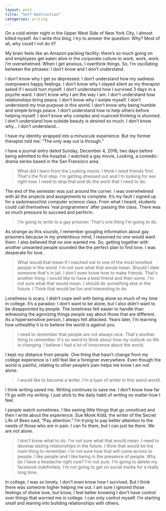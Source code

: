 ```yaml
---
layout: post
title: "Self-Destruction"
categories: writing
---
```


On a cold winter night in the Upper West Side of New York City, I almost killed myself. As I write this blog, I try to answer the question: Why? Most of all, why could I not do it? 

My brain feels like an Amazon packing facility: there’s so much going on and employees get eaten alive in the corporate culture to work, work, work. I’m overwhelmed. When I get anxious, I overthink things. So, I’m oscillating between the phrases: I don’t know and I don’t understand. 

I don’t know why I get so depressed.
I don’t understand how my sadness overpowers happy feelings.
I don’t know why I stayed silent as my therapist asked if I would hurt myself.
I don’t understand how I survived 3 days in a psyche ward. 
I don’t know why I am the way I am.
I don’t understand how relationships bring peace.
I don’t know why I isolate myself.
I don’t understand my true purpose in this world.
I don’t know why being humble and simple brings peace.
I don’t understand how to help others before helping myself.
I don’t know why complex and nuanced thinking is shunned.
I don’t understand how outside beauty is desired so much.
I don’t know why…
I don’t understand…

I have my identity wrapped into a minuscule experience. But my former therapist told me: “The only way out is through.”

I have a journal entry dated Sunday, December 4, 2016, two days before being admitted to the hospital. I watched a gay movie, Looking, a comedic-drama series based in the San Fransisco area. 

> What did I learn from the Looking movie. I think I need friends first. That's the first step. I'm getting stressed out and I'm looking for sex right now. I need to stop that and do the work that I need to do.

The end of the semester was just around the corner. I was overwhelmed with all the projects and assignments to complete. It’s my fault I signed up for a sadomasochist computer science class. From what I heard, students could call themselves ‘real programmers’ after passing the class. There was so much pressure to succeed and perform. 

> I'm going to write to a gay prisoner. That's one thing I'm going to do.

As strange as this sounds, I remember googling information about gay prisoners because in my pretentious mind, I reasoned no one would want them. I also believed that no one wanted me. So, getting together with another unwanted people sounded like the perfect plan to find love. I was desperate for love.

> What would that mean if I reached out to one of the most loneliest people in the world. I'm not sure what that would mean. Should I date someone that's in jail. I don't even know how to make friends. That's another thing. I would like to have a best friend and then some. I'm not sure what that would mean. I should do something else in the future. I Think that would be fun and interesting to do.

Loneliness is scary. I didn’t cope well with being alone so much of my time in college. It’s a paradox: I don’t want to be alone, but I also didn’t want to be disappointed by people. The loneliness felt easier to handle than witnessing the agonizing things people say about those that are different. As a hypersensitive person, I always felt attacked. Years later, I’m learning how unhealthy it is to believe the world is against you. 

> I need to remember that people are not always nice. That's another thing to remember. It's so weird to think about how my outlook on life is changing. I believe I had a lot of innocence about the world. 

I kept my distance from people. One thing that hasn’t change from my college experience is I still feel like a foreigner everywhere. Even though the world is painful, relating to other people’s pain helps me know I am not alone. 

> I would like to become a writer. I'm a type of writer in this weird world. 

I think writing saved me. Writing continues to save me. I don’t know how far I’ll go with my writing. I just stick to the daily habit of writing no matter how I feel.

I people watch sometimes. I like seeing little things that go unnoticed and then I write about the experience. Sue Monk Kidd, the writer of the Secret Life of Bees said, “Pay attention.” I’m trying to pay better attention to the needs of those who are in pain. I can fix them, but I can just be there. We are not alone.

>  I don't know what to do. I'm not sure what that would mean. I need to develop lasting relationships in the future. I think that would be the main thing to remember. I'm not sure how that will come across to people. I like people and I like being in the presence of people. Why do I have a headache right now? I'm not sure. I'm going to delete my facebook indefinitely. I'm not going to get on social media for a really long time.

In college, I was so lonely. I don’t even know how I survived. But I think there was someone higher helping me out. I am sure I ignored those feelings of divine love, but know, I feel better knowing I don’t have control over things that worried me in college. I can only control myself. I’m starting small and leaning into building relationships with others. 
